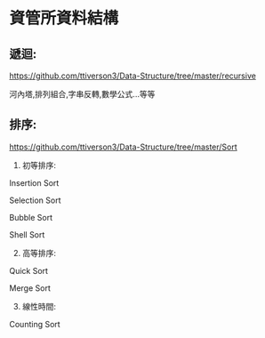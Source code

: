 # 資管所資料結構

## 遞迴:
https://github.com/ttiverson3/Data-Structure/tree/master/recursive

河內塔,排列組合,字串反轉,數學公式...等等

## 排序:
https://github.com/ttiverson3/Data-Structure/tree/master/Sort

1. 初等排序:

Insertion Sort

Selection Sort

Bubble Sort

Shell Sort

2. 高等排序:

Quick Sort

Merge Sort

3. 線性時間:

Counting Sort


